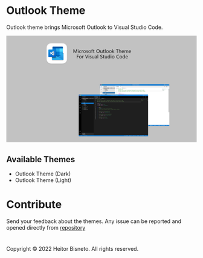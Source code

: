 # Outlook Theme

Outlook theme brings Microsoft Outlook to Visual Studio Code.

![Outlook for Visual Studio Code](https://raw.githubusercontent.com/hbisneto/hbisneto.github.io/main/outlook-theme/banner.png)

## Available Themes

- Outlook Theme (Dark)
- Outlook Theme (Light)

# Contribute

Send your feedback about the themes. Any issue can be reported and opened directly from [repository](https://github.com/hbisneto/outlook-theme)

#

Copyright © 2022 Heitor Bisneto. All rights reserved.

